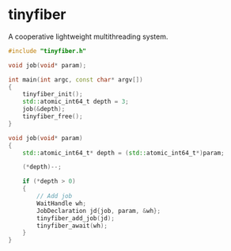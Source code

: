 tinyfiber
============
A cooperative lightweight multithreading system. 

```cpp
#include "tinyfiber.h"

void job(void* param);

int main(int argc, const char* argv[])
{
    tinyfiber_init();
    std::atomic_int64_t depth = 3;
    job(&depth);
    tinyfiber_free();
}

void job(void* param)
{
    std::atomic_int64_t* depth = (std::atomic_int64_t*)param;

    (*depth)--;

    if (*depth > 0)
    {
        // Add job
        WaitHandle wh;
        JobDeclaration jd{job, param, &wh};
        tinyfiber_add_job(jd);
        tinyfiber_await(wh);
    }
}
```